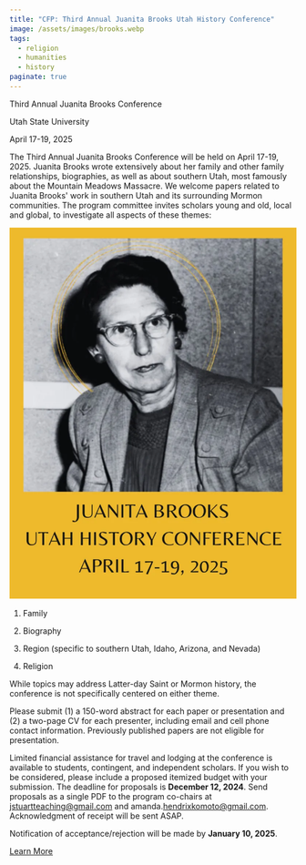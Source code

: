 ```yaml
---
title: "CFP: Third Annual Juanita Brooks Utah History Conference"
image: /assets/images/brooks.webp
tags:
  - religion
  - humanities
  - history
paginate: true   
---
```

Third Annual Juanita Brooks Conference

Utah State University

April 17-19, 2025

The Third Annual Juanita Brooks Conference will be held on April 17-19, 2025. Juanita Brooks wrote extensively about her family and other family relationships, biographies, as well as about southern Utah, most famously about the Mountain Meadows Massacre. We welcome papers related to Juanita Brooks' work in southern Utah and its surrounding Mormon communities. The program committee invites scholars young and old, local and global, to investigate all aspects of these themes:

![Flyer](/assets/images/brooks.webp)

1) Family

2) Biography 

3) Region (specific to southern Utah, Idaho, Arizona, and Nevada)

4) Religion

While topics may address Latter-day Saint or Mormon history, the conference is not specifically centered on either theme.

Please submit (1) a 150-word abstract for each paper or presentation and (2) a two-page CV for each presenter, including email and cell phone contact information. Previously published papers are not eligible for presentation. 

Limited financial assistance for travel and lodging at the conference is available to students, contingent, and independent scholars. If you wish to be considered, please include a proposed itemized budget with your submission. The deadline for proposals is **December 12, 2024**. Send proposals as a single PDF to the program co-chairs at <jstuartteaching@gmail.com> and amanda.<hendrixkomoto@gmail.com>. Acknowledgment of receipt will be sent ASAP. 

Notification of acceptance/rejection will be made by **January 10, 2025**.

[Learn More](https://usreligion.substack.com/p/cfp-third-annual-juanita-brooks-utah?utm_source=post-email-title&publication_id=1836760&post_id=148593341&utm_campaign=email-post-title&isFreemail=true&r=45v9k&triedRedirect=true&utm_medium=email)